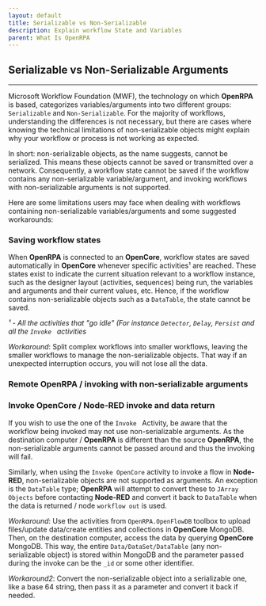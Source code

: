 ```yaml
---
layout: default
title: Serializable vs Non-Serializable
description: Explain workflow State and Variables
parent: What Is OpenRPA
---
```

## Serializable vs Non-Serializable Arguments
----------------------------------------------
Microsoft Workflow Foundation (MWF), the technology on which **OpenRPA** is based, categorizes variables/arguments into two different groups: `Serializable` and `Non-Serializable`. For the majority of workflows, understanding the differences is not necessary, but there are cases where knowing the technical limitations of non-serializable objects might explain why your workflow or process is not working as expected.

In short: non-serializable objects, as the name suggests, cannot be serialized. This means these objects cannot be saved or transmitted over a network. Consequently, a workflow state cannot be saved if the workflow contains any non-serializable variable/argument, and invoking workflows with non-serializable arguments is not supported. 

Here are some limitations users may face when dealing with workflows containing non-serializable variables/arguments and some suggested workarounds:

### Saving workflow states

When **OpenRPA** is connected to an **OpenCore**, workflow states are saved automatically in **OpenCore** whenever specific activities¹ are reached. These states exist to indicate the current situation relevant to a workflow instance, such as the designer layout (activities, sequences) being run, the variables and arguments and their current values, etc. Hence, if the workflow contains non-serializable objects such as a `DataTable`, the state cannot be saved.

*¹ - All the activities that "go idle" (For instance `Detector`, `Delay`, `Persist` and all the `Invoke ` activities*

*Workaround*: Split complex workflows into smaller workflows, leaving the smaller workflows to manage the non-serializable objects. That way if an unexpected interruption occurs, you will not lose all the data.

### Remote OpenRPA / invoking with non-serializable arguments
### Invoke OpenCore / Node-RED invoke and data return

If you wish to use the one of the `Invoke ` Activity, be aware that the workflow being invoked may not use non-serializable arguments. As the destination computer / **OpenRPA** is different than the source **OpenRPA**, the non-serializable arguments cannot be passed around and thus the invoking will fail.

Similarly, when using the `Invoke OpenCore` activity to invoke a flow in **Node-RED**, non-serializable objects are not supported as arguments. An exception is the `DataTable` type; **OpenRPA** will attempt to convert these to `JArray Objects` before contacting **Node-RED** and convert it back to `DataTable` when the data is returned / node `workflow out` is used.

*Workaround*: Use the activities from `OpenRPA.OpenFlowDB` toolbox to upload files/update data/create entities and collections in **OpenCore** MongoDB. Then, on the destination computer, access the data by querying **OpenCore** MongoDB. This way, the entire `Data/DataSet/DataTable` (any non-serializable object) is stored within MongoDB and the parameter passed during the invoke can be the `_id` or some other identifier.

*Workaround2*: Convert the non-serializable object into a serializable one, like a base 64 string, then pass it as a parameter and convert it back if needed.

